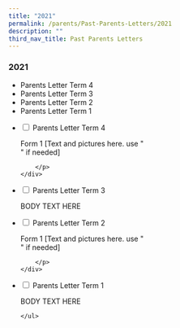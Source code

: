 ```yaml
---
title: "2021"
permalink: /parents/Past-Parents-Letters/2021
description: ""
third_nav_title: Past Parents Letters
---
```



### 2021
* Parents Letter Term 4
* Parents Letter Term 3
* Parents Letter Term 2
* Parents Letter Term 1

<ul class="jekyllcodex_accordion"> 
  <li>
    <input type="checkbox" id="accordion1">
    <label for="accordion1">Parents Letter Term 4</label>
    <div>
        <p> Form 1 [Text and pictures here. use "<br>" if needed] <br>
			
		</p>
    </div>
</li>
	<li>
    <input type="checkbox" id="accordion2">
    <label for="accordion2">Parents Letter Term 3</label>
    <div>
      <p> BODY TEXT HERE</p>
    </div>
</li>
	<li>
    <input type="checkbox" id="accordion3">
    <label for="accordion1">Parents Letter Term 2</label>
    <div>
        <p> Form 1 [Text and pictures here. use "<br>" if needed] <br>
			
		</p>
    </div>
</li>
	<li>
    <input type="checkbox" id="accordion4">
    <label for="accordion2">Parents Letter Term 1</label>
    <div>
      <p> BODY TEXT HERE</p>
    </div>
</li>
	
	</ul>